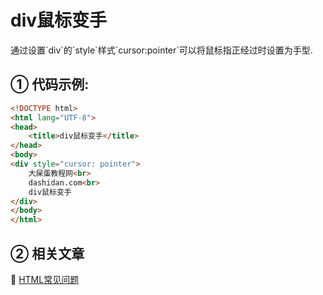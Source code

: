div鼠标变手
===


<div class="jumbotron">
<p>通过设置`div`的`style`样式`cursor:pointer`可以将鼠标指正经过时设置为手型.</p>
</div>


① 代码示例:
---

```html
<!DOCTYPE html>
<html lang="UTF-8">
<head>
    <title>div鼠标变手</title>
</head>
<body>
<div style="cursor: pointer">
    大屎蛋教程网<br>
    dashidan.com<br>
    div鼠标变手
</div>
</body>
</html>
```


② 相关文章
---

📖 [HTML常见问题](http://localhost/article/html/index.html)